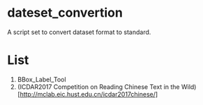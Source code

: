 # dateset_convertion
A script set to convert dataset format to standard.

# List
1. BBox_Label_Tool
2. (ICDAR2017 Competition on Reading Chinese Text in the Wild)[http://mclab.eic.hust.edu.cn/icdar2017chinese/]
